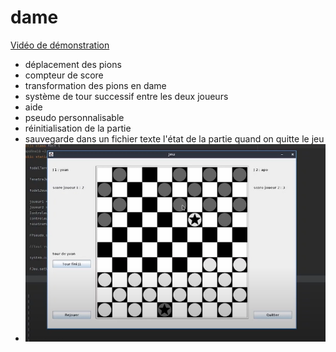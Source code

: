 # dame

[Vidéo de démonstration](https://youtu.be/8_31gb4w220)

- déplacement des pions
- compteur de score
- transformation des pions en dame
- système de tour successif entre les deux joueurs
- aide
- pseudo personnalisable
- réinitialisation de la partie
- sauvegarde dans un fichier texte l'état de la partie quand on quitte le jeu
- 
  ![dame](./img/dame.png)
